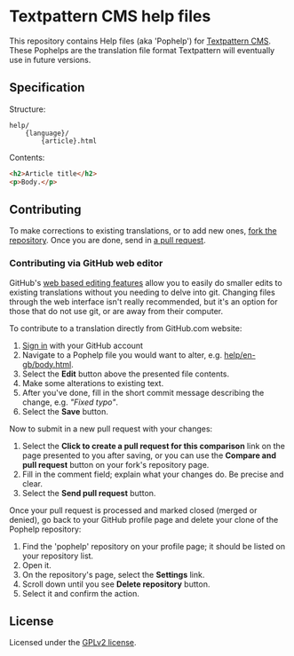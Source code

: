 # Textpattern CMS help files

This repository contains Help files (aka 'Pophelp') for [Textpattern CMS](https://textpattern.com). These Pophelps are the translation file format Textpattern will eventually use in future versions.

## Specification

Structure:

```
help/
    {language}/
        {article}.html
```

Contents:

```html
<h2>Article title</h2>
<p>Body.</p>
```

## Contributing

To make corrections to existing translations, or to add new ones, [fork the repository](https://help.github.com/articles/fork-a-repo). Once you are done, send in [a pull request](https://help.github.com/articles/using-pull-requests).

### Contributing via GitHub web editor

GitHub's [web based editing features](https://help.github.com/articles/creating-and-editing-files-in-your-repository) allow you to easily do smaller edits to existing translations without you needing to delve into git. Changing files through the web interface isn't really recommended, but it's an option for those that do not use git, or are away from their computer.

To contribute to a translation directly from GitHub.com website:

1. [Sign in](https://github.com/login) with your GitHub account
2. Navigate to a Pophelp file you would want to alter, e.g. [help/en-gb/body.html](https://github.com/textpattern/pophelp/blob/master/help/en-gb/body.html).
3. Select the **Edit** button above the presented file contents.
4. Make some alterations to existing text.
5. After you've done, fill in the short commit message describing the change, e.g. *"Fixed typo"*.
6. Select the **Save** button.

Now to submit in a new pull request with your changes:

1. Select the **Click to create a pull request for this comparison** link on the page presented to you after saving, or you can use the **Compare and pull request** button on your fork's repository page.
2. Fill in the comment field; explain what your changes do. Be precise and clear.
3. Select the **Send pull request** button.

Once your pull request is processed and marked closed (merged or denied), go back to your GitHub profile page and delete your clone of the Pophelp repository:

1. Find the 'pophelp' repository on your profile page; it should be listed on your repository list.
2. Open it.
3. On the repository's page, select the **Settings** link.
4. Scroll down until you see **Delete repository** button.
5. Select it and confirm the action.

## License

Licensed under the [GPLv2 license](https://github.com/textpattern/pophelp/blob/master/LICENSE).
